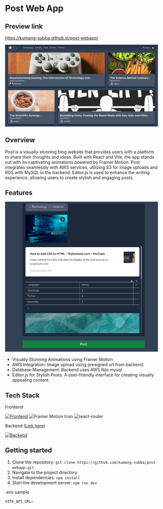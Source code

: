 # Post Web App

## Preview link
https://kumang-subba.github.io/post-webapp/

![Home](home.png)

## Overview

Post is a visually stunning blog website that provides users with a platform to share their thoughts and ideas. Built with React and Vite, the app stands out with its captivating animations powered by Framer Motion. Post integrates seamlessly with AWS services, utilizing S3 for image uploads and RDS with MySQL in the backend. Editor.js is used to enhance the writing experience, allowing users to create stylish and engaging posts.

## Features

![createPostPreview](create-post.png)

- Visually Stunning Animations using Framer Motion
- AWS Integration: Image upload using presigned url from backend.
- Database Management: Backend uses AWS Rds mysql
- Editor.js for Stylish Posts: A user-friendly interface for creating visually appealing content.

## Tech Stack

Frontend

[![Frontend](https://skillicons.dev/icons?i=js,ts,html,css,tailwind,react,vite)](https://skillicons.dev)  <img src="https://framerusercontent.com/images/48ha9ZR9oZQGQ6gZ8YUfElP3T0A.png" width="50" height="50" alt="Framer Motion Icon" /> ![react-router](https://img.shields.io/badge/React_Router-CA4245?style=for-the-badge&logo=react-router&logoColor=white)

Backend (<a href="https://github.com/kumang-subba/post-webapp-api">Link here</a>)

[![Backend](https://skillicons.dev/icons?i=js,nodejs,express,aws,mysql)](https://skillicons.dev)

## Getting started

1. Clone the repository: `git clone https://github.com/kumang-subba/post-webapp.git`
2. Navigate to the project directory
3. Install dependencies: `npm install`
4. Start the development server: `npm run dev`

.env sample

```js
VITE_API_URL=
```
